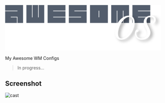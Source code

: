 
<div align="center">
	<img src="https://github.com/TechnicalDC/AwesomeOS/blob/main/res/aos.png" alt="">
</div>

My Awesome WM Configs

> In progress...

## Screenshot
![cast](https://github.com/TechnicalDC/AwesomeOS/blob/main/res/awesome.gif)

